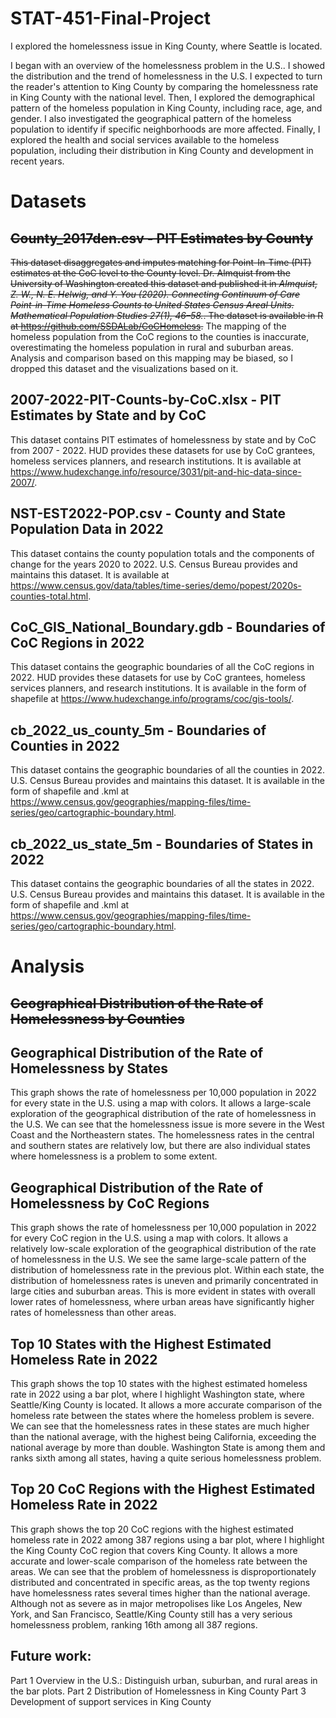 # STAT-451-Final-Project

I explored the homelessness issue in King County, where Seattle is located. 

I began with an overview of the homelessness problem in the U.S.. I showed the distribution and the trend of homelessness in the U.S. I expected to turn the reader's attention to King County by comparing the homelessness rate in King County with the national level. Then, I explored the demographical pattern of the homeless population in King County, including race, age, and gender. I also investigated the geographical pattern of the homeless population to identify if specific neighborhoods are more affected. Finally, I explored the health and social services available to the homeless population, including their distribution in King County and development in recent years.

# Datasets
## ~~County_2017den.csv - PIT Estimates by County~~
~~This dataset disaggregates and imputes matching for Point-In-Time (PIT) estimates at the CoC level to the County level. Dr. Almquist from the University of Washington created this dataset and published it in _Almquist, Z. W., N. E. Helwig, and Y. You (2020). Connecting Continuum of Care Point-in-Time Homeless Counts to United States Census Areal Units. Mathematical Population Studies 27(1), 46–58._. The dataset is available in R at https://github.com/SSDALab/CoCHomeless.~~
The mapping of the homeless population from the CoC regions to the counties is inaccurate, overestimating the homeless population in rural and suburban areas. Analysis and comparison based on this mapping may be biased, so I dropped this dataset and the visualizations based on it.

## 2007-2022-PIT-Counts-by-CoC.xlsx - PIT Estimates by State and by CoC
This dataset contains PIT estimates of homelessness by state and by CoC from 2007 - 2022. HUD provides these datasets for use by CoC grantees, homeless services planners, and research institutions. It is available at https://www.hudexchange.info/resource/3031/pit-and-hic-data-since-2007/.

## NST-EST2022-POP.csv - County and State Population Data in 2022
This dataset contains the county population totals and the components of change for the years 2020 to 2022. U.S. Census Bureau provides and maintains this dataset. It is available at https://www.census.gov/data/tables/time-series/demo/popest/2020s-counties-total.html.

## CoC_GIS_National_Boundary.gdb - Boundaries of CoC Regions in 2022
This dataset contains the geographic boundaries of all the CoC regions in 2022. HUD provides these datasets for use by CoC grantees, homeless services planners, and research institutions. It is available in the form of shapefile at https://www.hudexchange.info/programs/coc/gis-tools/.

## cb_2022_us_county_5m - Boundaries of Counties in 2022
This dataset contains the geographic boundaries of all the counties in 2022. U.S. Census Bureau provides and maintains this dataset. It is available in the form of shapefile and .kml at https://www.census.gov/geographies/mapping-files/time-series/geo/cartographic-boundary.html.

## cb_2022_us_state_5m - Boundaries of States in 2022
This dataset contains the geographic boundaries of all the states in 2022. U.S. Census Bureau provides and maintains this dataset. It is available in the form of shapefile and .kml at https://www.census.gov/geographies/mapping-files/time-series/geo/cartographic-boundary.html.


# Analysis
## ~~Geographical Distribution of the Rate of Homelessness by Counties~~

## Geographical Distribution of the Rate of Homelessness by States
This graph shows the rate of homelessness per 10,000 population in 2022 for every state in the U.S. using a map with colors. It allows a large-scale exploration of the geographical distribution of the rate of homelessness in the U.S. We can see that the homelessness issue is more severe in the West Coast and the Northeastern states. The homelessness rates in the central and southern states are relatively low, but there are also individual states where homelessness is a problem to some extent.

## Geographical Distribution of the Rate of Homelessness by CoC Regions
This graph shows the rate of homelessness per 10,000 population in 2022 for every CoC region in the U.S. using a map with colors. It allows a relatively low-scale exploration of the geographical distribution of the rate of homelessness in the U.S. We see the same large-scale pattern of the distribution of homelessness rate in the previous plot. Within each state, the distribution of homelessness rates is uneven and primarily concentrated in large cities and suburban areas. This is more evident in states with overall lower rates of homelessness, where urban areas have significantly higher rates of homelessness than other areas.

## Top 10 States with the Highest Estimated Homeless Rate in 2022
This graph shows the top 10 states with the highest estimated homeless rate in 2022 using a bar plot, where I highlight Washington state, where Seattle/King County is located. It allows a more accurate comparison of the homeless rate between the states where the homeless problem is severe. We can see that the homelessness rates in these states are much higher than the national average, with the highest being California, exceeding the national average by more than double. Washington State is among them and ranks sixth among all states, having a quite serious homelessness problem.

## Top 20 CoC Regions with the Highest Estimated Homeless Rate in 2022
This graph shows the top 20 CoC regions with the highest estimated homeless rate in 2022 among 387 regions using a bar plot, where I highlight the King County CoC region that covers King County. It allows a more accurate and lower-scale comparison of the homeless rate between the areas. We can see that the problem of homelessness is disproportionately distributed and concentrated in specific areas, as the top twenty regions have homelessness rates several times higher than the national average. Although not as severe as in major metropolises like Los Angeles, New York, and San Francisco, Seattle/King County still has a very serious homelessness problem, ranking 16th among all 387 regions.

## Future work:
Part 1 Overview in the U.S.: Distinguish urban, suburban, and rural areas in the bar plots.
Part 2 Distribution of Homelessness in King County
Part 3 Development of support services in King County
